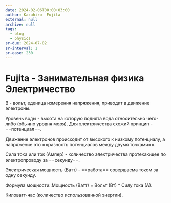 ```yaml
---
date: 2024-02-06T00:00+03:00
author: Kazuhiro  Fujita
external: null
archive: null
tags:
  - blog
  - physics
sr-due: 2024-07-02
sr-interval: 1
sr-ease: 230
---
```


# Fujita - Занимательная физика Электричество

В - вольт, еденица измерения напряжения, приводит в движение электроны.

Уровень воды - высота на которую поднята вода относительно чего-либо (обычно
уровня моря). Для электричества схожий принцип - ==потенциал==.

Движение электронов происходит от высокого к низкому потенциалу, а напряжение
это ==разность потенциалов между двумя точками==.

Сила тока или ток (Ампер) - количество электричества протекающее по
электропроводу за ==секунду==.

Электрическая мощность (Ватт) - ==работа== совершаема током за одну секунду.

Формула мощности::Мощность (Ватт) = Вольт (Вт) * Силу тока (А).

Киловатт-час (количество использованной энергии).
